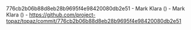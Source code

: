 776cb2b06b88d8eb28b9695f4e98420080db2e51 - Mark Klara () - Mark Klara () - https://github.com/project-topaz/topaz/commit/776cb2b06b88d8eb28b9695f4e98420080db2e51
